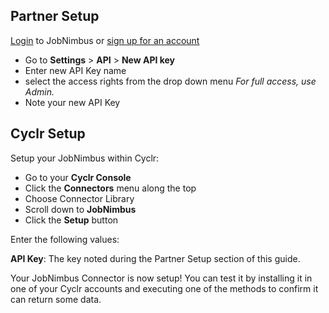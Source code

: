 
<section class="setup partner" markdown="1">

## Partner Setup

<div class="section-content" markdown="1">

[Login](https://app.jobnimbus.com/login.aspx) to JobNimbus or [sign up for an account](https://www.jobnimbus.com/trial-signup/)


- Go to **Settings** > **API** > **New API key**
- Enter new API Key name 
- select the access rights from the drop down menu
	_For full access, use Admin._
- Note your new API Key

</div>

</section>

<section class="setup cyclr" markdown="1">

## Cyclr Setup

<div class="section-content" markdown="1">

Setup your JobNimbus within Cyclr:

- Go to your **Cyclr Console**
- Click the **Connectors** menu along the top
- Choose Connector Library
- Scroll down to **JobNimbus**
- Click the **Setup** button

Enter the following values:

**API Key**: The key noted during the Partner Setup section of this guide.

Your JobNimbus Connector is now setup! You can test it by installing it in one of your Cyclr accounts and executing one of the methods to confirm it can return some data.

</div>

</section>

